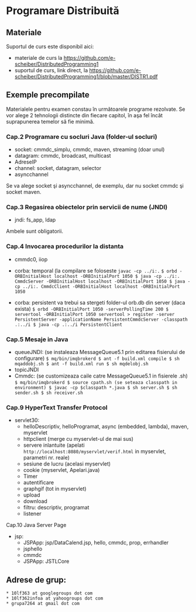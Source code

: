 # Programare Distribuită

## Materiale
Suportul de curs este disponibil aici:
* materiale de curs la https://github.com/e-scheiber/DistributedProgramming1
* suportul de curs, link direct, la https://github.com/e-scheiber/DistributedProgramming1/blob/master/DISTR1.pdf


## Exemple precompilate
Materialele pentru examen constau în următoarele programe rezolvate. Se vor alege 2 tehnologii distincte din fiecare capitol, în aşa fel încât suprapunerea temelor să fie minimă.


### Cap.2 Programare cu socluri Java (folder-ul socluri)
* socket: cmmdc_simplu, cmmdc, maven, streaming (doar unul)
* datagram: cmmdc, broadcast, multicast
* AdreseIP
* channel: socket, datagram, selector
* asyncchannel

Se va alege socket şi asyncchannel, de exemplu, dar nu socket cmmdc şi socket maven.


### Cap.3 Regasirea obiectelor prin servicii de nume (JNDI) 
* jndi: fs_app, ldap

Ambele sunt obligatorii.


### Cap.4 Invocarea procedurilor la distanta
* cmmdc0, iiop
* corba: temporal (la compilare se foloseste `javac -cp ../i:.`
        ```
		$ orbd -ORBInitialHost localhost -ORBInitialPort 1050
		$ java -cp ../i:. CmmdcServer -ORBInitialHost localhost -ORBInitialPort 1050
		$ java -cp ../i:. CmmdcClient -ORBInitialHost localhost -ORBInitialPort 1050
		```

* corba: persistent
    va trebui sa stergeti folder-ul orb.db din server (daca exista)
        ```
		$ orbd -ORBInitialPort 1050 -serverPollingTime 200
		$ servertool -ORBInitialPort 1050
		  servertool > register -server PersistentServer -applicationName PersistentCmmdcServer -classpath .:../i
		$ java -cp .:../i PersistentClient
		```


### Cap.5 Mesaje in Java
* queueJNDI: (se instaleaza MessageQueue5.1 prin editarea fisierului de configurare) 
        ```
		$ mq/bin/imqbrokerd
		$ ant -f build.xml compile
		$ sh mqaddobj.sh
		$ ant -f build.xml run
		$ sh mqdelobj.sh
		```
* topicJNDI
* Cmmdc: (se customizeaza caile catre MessageQueue5.1 in fisierele .sh)
        ```
		$ mq/bin/imqbrokerd
		$ source cpath.sh (se seteaza classpath in environment)
		$ javac -cp $classpath *.java
		$ sh server.sh
		$ sh sender.sh
		$ sh receiver.sh
		```


### Cap.9 HyperText Transfer Protocol
* servlet30: 
	* helloDescriptiv, helloProgramat, async (embedded, lambda), maven, myservlet
	* httpclient (merge cu myservlet-ul de mai sus)
	* servere inlantuite (apelati `http://localhost:8080/myservlet/verif.html` in myservlet, parametri nr. reale)
	* sesiune de lucru (acelasi myservlet)
	* cookie (myservlet, Apelari.java)
	* Timer
	* autentificare
	* graphgif (tot in myservlet)
	* upload
	* download
	* filtru: descriptiv, programat
	* listener

Cap.10 Java Server Page
* jsp:
	* JSPApp: jsp/DataCalend.jsp, hello, cmmdc, prop, errhandler
	* jsphello
	* cmmdc
	* JSPApp: JSTLCore
	
	
## Adrese de grup:
	* 10lf363 at googlegroups dot com
	* 10lf362infoa at yahoogroups dot com
	* grupa7264 at gmail dot com



